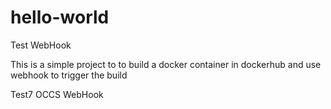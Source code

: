 # hello-world 
Test WebHook

This is a simple project to to build a docker container in dockerhub and use webhook to trigger the build


Test7 OCCS WebHook 


